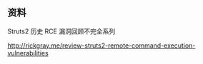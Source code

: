 






## 资料



Struts2 历史 RCE 漏洞回顾不完全系列

http://rickgray.me/review-struts2-remote-command-execution-vulnerabilities





